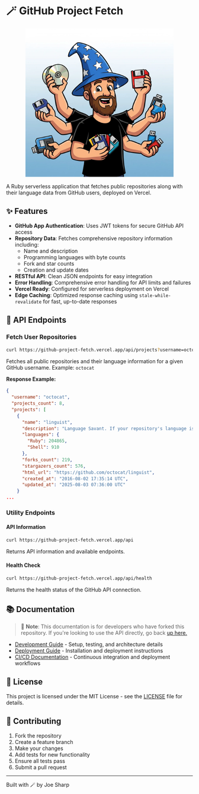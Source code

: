 # 🪄 GitHub Project Fetch

<p align="center">
  <img width=400 src="https://raw.githubusercontent.com/joe-sharp/github_project_fetch/refs/heads/images/github-project-fetch.webp">
</p>

A Ruby serverless application that fetches public repositories along with their language data from GitHub users, deployed on Vercel.

## ✨ Features

- **GitHub App Authentication**: Uses JWT tokens for secure GitHub API access
- **Repository Data**: Fetches comprehensive repository information including:
  - Name and description
  - Programming languages with byte counts
  - Fork and star counts
  - Creation and update dates
- **RESTful API**: Clean JSON endpoints for easy integration
- **Error Handling**: Comprehensive error handling for API limits and failures
- **Vercel Ready**: Configured for serverless deployment on Vercel
- **Edge Caching**: Optimized response caching using `stale-while-revalidate` for fast, up-to-date responses

## 📡 API Endpoints

### Fetch User Repositories
```bash
curl https://github-project-fetch.vercel.app/api/projects?username=octocat
```
Fetches all public repositories and their language information for a given GitHub username. Example: `octocat`

**Response Example:**
```json
{
  "username": "octocat",
  "projects_count": 8,
  "projects": [
    {
      "name": "linguist",
      "description": "Language Savant. If your repository's language is being reported incorrectly, send us a pull request!",
      "languages": {
        "Ruby": 204865,
        "Shell": 910
      },
      "forks_count": 219,
      "stargazers_count": 576,
      "html_url": "https://github.com/octocat/linguist",
      "created_at": "2016-08-02 17:35:14 UTC",
      "updated_at": "2025-08-03 07:36:00 UTC"
    }
...
```

### Utility Endpoints

#### API Information
```bash
curl https://github-project-fetch.vercel.app/api
```
Returns API information and available endpoints.

#### Health Check
```bash
curl https://github-project-fetch.vercel.app/api/health
```
Returns the health status of the GitHub API connection.

## 📚 Documentation

> 📝 **Note**: This documentation is for developers who have forked this repository. If you're looking to use the API directly, go back [up here.](#-api-endpoints)

- [Development Guide](docs/development.md) - Setup, testing, and architecture details
- [Deployment Guide](docs/deployment.md) - Installation and deployment instructions
- [CI/CD Documentation](docs/ci-cd.md) - Continuous integration and deployment workflows

## 📄 License

This project is licensed under the MIT License - see the [LICENSE](LICENSE) file for details.

## 🤝 Contributing

1. Fork the repository
2. Create a feature branch
3. Make your changes
4. Add tests for new functionality
5. Ensure all tests pass
6. Submit a pull request

---

Built with 🪄 by Joe Sharp
